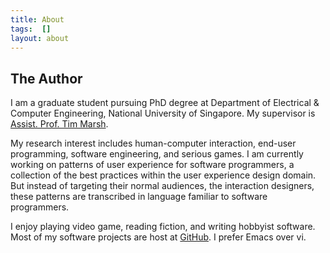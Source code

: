 ```yaml
---
title: About
tags:  []
layout: about
---
```


## The Author

I am a graduate student pursuing PhD degree at Department of
Electrical & Computer Engineering, National University of
Singapore. My supervisor is [Assist. Prof. Tim
Marsh](http://ap3.fas.nus.edu.sg/fass/cnmmt/).

My research interest includes human-computer interaction, end-user
programming, software engineering, and serious games. I am currently
working on patterns of user experience for software programmers, a
collection of the best practices within the user experience design
domain. But instead of targeting their normal audiences, the
interaction designers, these patterns are transcribed in language
familiar to software programmers.

I enjoy playing video game, reading fiction, and writing hobbyist
software. Most of my software projects are host at
[GitHub](http://github.com/ronhuang). I prefer Emacs over vi.
